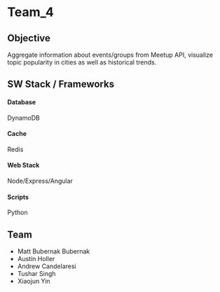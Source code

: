 # Team_4

## Objective
Aggregate information about events/groups from Meetup API, visualize topic popularity in cities as well as historical trends.

## SW Stack / Frameworks
#### Database
DynamoDB
#### Cache
Redis
#### Web Stack
Node/Express/Angular
#### Scripts
Python

## Team
* Matt Bubernak Bubernak
* Austin Holler
* Andrew Candelaresi
* Tushar Singh
* Xiaojun Yin
